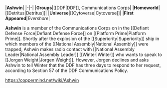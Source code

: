 |**Ashwin**|
|-|-|
|**Groups**|[[DDF\|DDF]], Communications Corps|
|**Homeworld**|[[Detritus\|Detritus]]|
|**Universe**|[[Cytoverse\|Cytoverse]]|
|**First Appeared**|*Evershore*|

**Ashwin** is a member of the Communications Corps on in the [[Defiant Defense Force\|Defiant Defense Force]] on [[Platform Prime\|Platform Prime]].
Shortly after the explosion of the [[Superiority\|Superiority]] ship in which members of the [[National Assembly\|National Assembly]] were trapped, Ashwin makes radio contact with [[National Assembly Leader\|National Assembly Leader]] [[Winter\|Winter]] who wants to speak to [[Jorgen Weight\|Jorgen Weight]]. However, Jorgen declines and asks Ashwin to tell Winter that the DDF has three days to respond to her request, according to Section 57 of the DDF Communications Policy.



https://coppermind.net/wiki/Ashwin